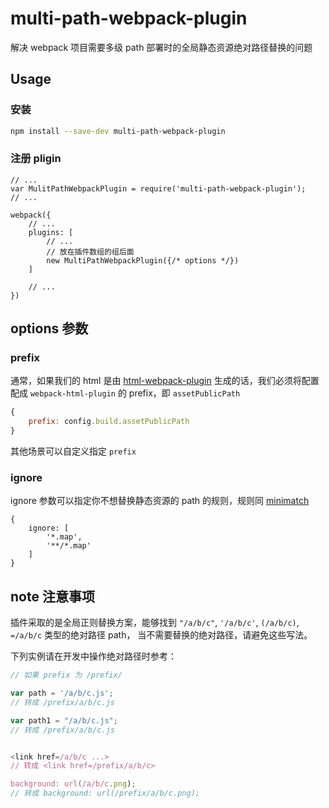 # multi-path-webpack-plugin

解决 webpack 项目需要多级 path 部署时的全局静态资源绝对路径替换的问题

## Usage

### 安装

```bash
npm install --save-dev multi-path-webpack-plugin
```

### 注册 pligin

```
// ...
var MulitPathWebpackPlugin = require('multi-path-webpack-plugin');
// ...

webpack({
    // ...
    plugins: [
        // ...
        // 放在插件数组的组后面
        new MultiPathWebpackPlugin({/* options */})
    ]

    // ...
})
```

## options 参数

### prefix

通常，如果我们的 html 是由 [html-webpack-plugin](https://github.com/jantimon/html-webpack-plugin) 生成的话，我们必须将配置配成 `webpack-html-plugin` 的 prefix，即 `assetPublicPath`

```js
{
    prefix: config.build.assetPublicPath
}
```
其他场景可以自定义指定 `prefix`


###  ignore

ignore 参数可以指定你不想替换静态资源的 path 的规则，规则同 [minimatch](https://github.com/isaacs/minimatch)

```
{
    ignore: [
        '*.map',
        '**/*.map'
    ]
}
```


## note 注意事项

插件采取的是全局正则替换方案，能够找到 `"/a/b/c"`, `'/a/b/c'`, `(/a/b/c)`, `=/a/b/c` 类型的绝对路径 path， 当不需要替换的绝对路径，请避免这些写法。

下列实例请在开发中操作绝对路径时参考：

``` js
// 如果 prefix 为 /prefix/

var path = '/a/b/c.js';
// 转成 /prefix/a/b/c.js

var path1 = "/a/b/c.js";
// 转成 /prefix/a/b/c.js


<link href=/a/b/c ...>
// 转成 <link href=/prefix/a/b/c>

background: url(/a/b/c.png);
// 转成 background: url(/prefix/a/b/c.png);

```


